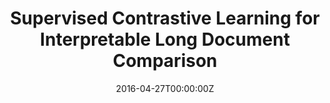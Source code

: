 ---
title: Supervised Contrastive Learning for Interpretable Long Document Comparison
summary: |2-
tags:
- Deep Learning
date: "2016-04-27T00:00:00Z"

# Optional external URL for project (replaces project detail page).
external_link: ""

# image:
#   caption: Photo by rawpixel on Unsplash
#   focal_point: Smart

links:
# - icon: twitter
#   icon_pack: fab
#   name: Follow
#   url: https://twitter.com/georgecushen
url_code: ""
url_pdf: ""
url_slides: ""
url_video: ""

# Slides (optional).
#   Associate this project with Markdown slides.
#   Simply enter your slide deck's filename without extension.
#   E.g. `slides = "example-slides"` references `content/slides/example-slides.md`.
#   Otherwise, set `slides = ""`.
slides: ""
---
